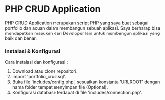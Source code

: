# PHP CRUD Application

PHP CRUD Application merupakan script PHP yang saya buat sebagai portfolio dan acuan dalam membangun sebuah aplikasi. Saya berharap bisa mendapatkan masukan dari Developer lain untuk membangun aplikasi yang baik dan benar.

### Instalasi & Konfigurasi

Cara instalasi dan konfigurasi :

1. Download atau clone repositori.
2. Import 'portfolio_crud.sql'.
3. Buka file 'includes/config.php', sesuaikan konstanta 'URLROOT' dengan nama folder tempat menyimpan file (Optional).
4. Konfigurasi database terdapat di file 'includes/connection.php'.
